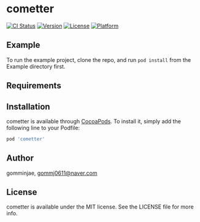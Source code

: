 # cometter

[![CI Status](https://img.shields.io/travis/gomminjae/cometter.svg?style=flat)](https://travis-ci.org/gomminjae/cometter)
[![Version](https://img.shields.io/cocoapods/v/cometter.svg?style=flat)](https://cocoapods.org/pods/cometter)
[![License](https://img.shields.io/cocoapods/l/cometter.svg?style=flat)](https://cocoapods.org/pods/cometter)
[![Platform](https://img.shields.io/cocoapods/p/cometter.svg?style=flat)](https://cocoapods.org/pods/cometter)

## Example

To run the example project, clone the repo, and run `pod install` from the Example directory first.

## Requirements

## Installation

cometter is available through [CocoaPods](https://cocoapods.org). To install
it, simply add the following line to your Podfile:

```ruby
pod 'cometter'
```

## Author

gomminjae, gommj0611@naver.com

## License

cometter is available under the MIT license. See the LICENSE file for more info.
